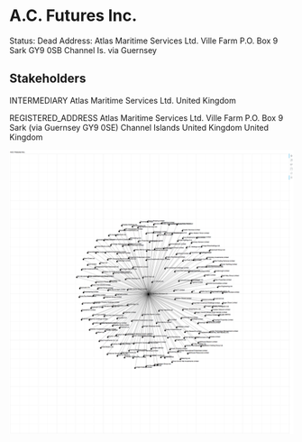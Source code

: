 <link rel="stylesheet" type="text/css" href="../../assets/style.css">

# A.C. Futures Inc.
Status: Dead
Address: Atlas Maritime Services Ltd. Ville Farm P.O. Box 9 Sark GY9 0SB Channel Is. via Guernsey

## Stakeholders
INTERMEDIARY
Atlas Maritime Services Ltd.
United Kingdom

REGISTERED_ADDRESS
Atlas Maritime Services Ltd. Ville Farm P.O. Box 9 Sark   (via Guernsey GY9 0SE) Channel Islands United Kingdom
United Kingdom

<!-- <object data="plot.svg" type="image/svg+xml"></object> -->
<img src="plot.png" alt="">